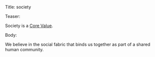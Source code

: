 Title: society

Teaser:

Society is a [Core Value](../core/values.html).

Body:

We believe in the social fabric that binds us together as part of a shared human community.
